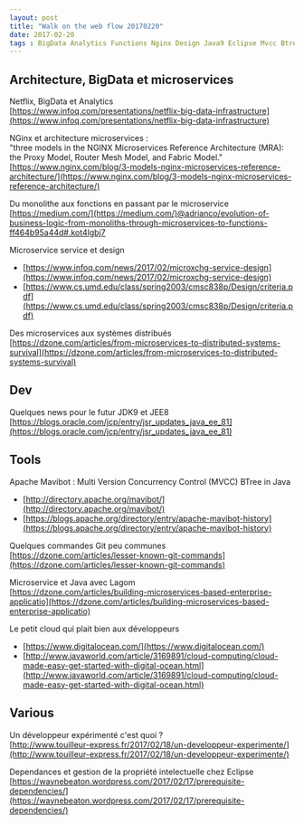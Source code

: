 ```yaml
---
layout: post
title: "Walk on the web flow 20170220"
date: 2017-02-20
tags : BigData Analytics Functions Nginx Design Java9 Eclipse Mvcc Btree Mavibot NetFlix Microservices Webflowwalk
---
```


## Architecture, BigData et microservices

Netflix, BigData et Analytics   
[https://www.infoq.com/presentations/netflix-big-data-infrastructure](https://www.infoq.com/presentations/netflix-big-data-infrastructure)

NGinx et architecture microservices :   
"three models in the NGINX Microservices Reference Architecture (MRA): the Proxy Model, Router Mesh Model, and Fabric Model."   
[https://www.nginx.com/blog/3-models-nginx-microservices-reference-architecture/](https://www.nginx.com/blog/3-models-nginx-microservices-reference-architecture/)

Du monolithe aux fonctions en passant par le microservice   
[https://medium.com/](https://medium.com/)@adrianco/evolution-of-business-logic-from-monoliths-through-microservices-to-functions-ff464b95a44d#.kot4lgbj7

Microservice service et design   
* [https://www.infoq.com/news/2017/02/microxchg-service-design](https://www.infoq.com/news/2017/02/microxchg-service-design)
* [https://www.cs.umd.edu/class/spring2003/cmsc838p/Design/criteria.pdf](https://www.cs.umd.edu/class/spring2003/cmsc838p/Design/criteria.pdf)

Des microservices aux systèmes distribués   
[https://dzone.com/articles/from-microservices-to-distributed-systems-survival](https://dzone.com/articles/from-microservices-to-distributed-systems-survival)

## Dev

Quelques news pour le futur JDK9 et JEE8   
[https://blogs.oracle.com/jcp/entry/jsr_updates_java_ee_81](https://blogs.oracle.com/jcp/entry/jsr_updates_java_ee_81)

## Tools

Apache Mavibot : Multi Version Concurrency Control (MVCC) BTree in Java   
* [http://directory.apache.org/mavibot/](http://directory.apache.org/mavibot/)
* [https://blogs.apache.org/directory/entry/apache-mavibot-history](https://blogs.apache.org/directory/entry/apache-mavibot-history)

Quelques commandes Git peu communes    
[https://dzone.com/articles/lesser-known-git-commands](https://dzone.com/articles/lesser-known-git-commands)

Microservice et Java avec Lagom   
[https://dzone.com/articles/building-microservices-based-enterprise-applicatio](https://dzone.com/articles/building-microservices-based-enterprise-applicatio)

Le petit cloud qui plait bien aux développeurs   
* [https://www.digitalocean.com/](https://www.digitalocean.com/)
* [http://www.javaworld.com/article/3169891/cloud-computing/cloud-made-easy-get-started-with-digital-ocean.html](http://www.javaworld.com/article/3169891/cloud-computing/cloud-made-easy-get-started-with-digital-ocean.html)

## Various

Un développeur expérimenté c'est quoi ?   
[http://www.touilleur-express.fr/2017/02/18/un-developpeur-experimente/](http://www.touilleur-express.fr/2017/02/18/un-developpeur-experimente/)

Dependances et gestion de la propriété intelectuelle chez Eclipse    
[https://waynebeaton.wordpress.com/2017/02/17/prerequisite-dependencies/](https://waynebeaton.wordpress.com/2017/02/17/prerequisite-dependencies/) 


